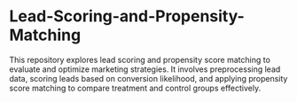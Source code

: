 # Lead-Scoring-and-Propensity-Matching
This repository explores lead scoring and propensity score matching to evaluate and optimize marketing strategies. It involves preprocessing lead data, scoring leads based on conversion likelihood, and applying propensity score matching to compare treatment and control groups effectively.

